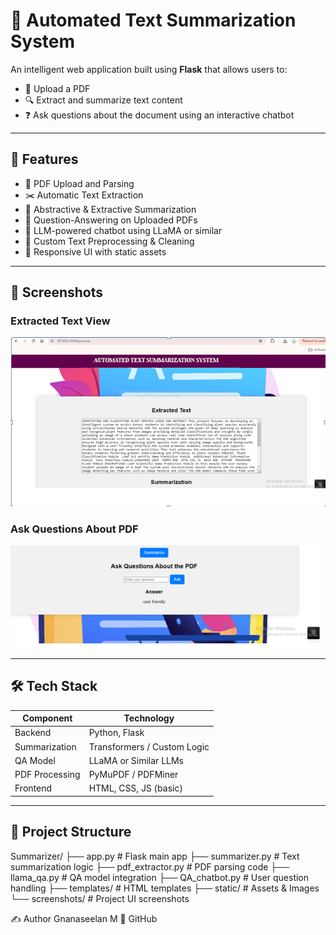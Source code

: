 # 🧠 Automated Text Summarization System

An intelligent web application built using **Flask** that allows users to:
- 📄 Upload a PDF
- 🔍 Extract and summarize text content
- ❓ Ask questions about the document using an interactive chatbot

---

## 🚀 Features

- 📁 PDF Upload and Parsing
- ✂️ Automatic Text Extraction
- 📝 Abstractive & Extractive Summarization
- 🤖 Question-Answering on Uploaded PDFs
- 💬 LLM-powered chatbot using LLaMA or similar
- 🧼 Custom Text Preprocessing & Cleaning
- 🎨 Responsive UI with static assets

---

## 📸 Screenshots

### Extracted Text View
![Extracted Text](Images/Capture1.PNG)

### Ask Questions About PDF
![QA Chatbot](Images/Capture2.PNG)

---

## 🛠️ Tech Stack

| Component         | Technology                  |
|------------------|-----------------------------|
| Backend          | Python, Flask               |
| Summarization    | Transformers / Custom Logic |
| QA Model         | LLaMA or Similar LLMs       |
| PDF Processing   | PyMuPDF / PDFMiner          |
| Frontend         | HTML, CSS, JS (basic)       |
 

---

## 📂 Project Structure
Summarizer/
├── app.py # Flask main app
├── summarizer.py # Text summarization logic
├── pdf_extractor.py # PDF parsing code
├── llama_qa.py # QA model integration
├── QA_chatbot.py # User question handling
├── templates/ # HTML templates
├── static/ # Assets & Images
└── screenshots/ # Project UI screenshots

✍️ Author
Gnanaseelan M
🔗 GitHub
